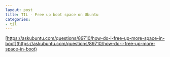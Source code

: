 ```yaml
---
layout: post
title: TIL - Free up boot space on Ubuntu
categories:
- til
---
```


[https://askubuntu.com/questions/89710/how-do-i-free-up-more-space-in-boot](https://askubuntu.com/questions/89710/how-do-i-free-up-more-space-in-boot)